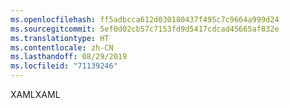 ```yaml
---
ms.openlocfilehash: ff5adbcca612d030180437f495c7c9664a999d24
ms.sourcegitcommit: 5ef0d02cb57c7153fd9d5417cdcad45665af832e
ms.translationtype: HT
ms.contentlocale: zh-CN
ms.lasthandoff: 08/29/2019
ms.locfileid: "71139246"
---
```

<span data-ttu-id="55573-101">XAML</span><span class="sxs-lookup"><span data-stu-id="55573-101">XAML</span></span>
